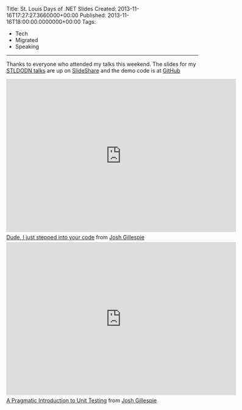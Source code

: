 Title: St. Louis Days of .NET Slides
Created: 2013-11-16T17:27:27.3660000+00:00
Published: 2013-11-16T18:00:00.0000000+00:00
Tags:
 - Tech
 - Migrated
 - Speaking
---
Thanks to everyone who attended my talks this weekend. The slides for my [STLDODN talks](http://www.stldodn.com/2013/speakers/josh-gillespie) are up on [SlideShare](http://www.slideshare.net/JoshGillespie2) and the demo code is at  [GitHub]( https://github.com/jcgillespie/Demos)

<iframe src="http://www.slideshare.net/slideshow/embed_code/28316667?rel=0" width="600" height="400" frameborder="0" marginwidth="0" marginheight="0" scrolling="no" style="border:1px solid #CCC;border-width:1px 1px 0;margin-bottom:5px" allowfullscreen> </iframe> <div style="margin-bottom:5px">  <a href="https://www.slideshare.net/JoshGillespie2/dude-i-just-stepped-into-your-code" title="Dude, I just stepped into your code" target="_blank">Dude, I just stepped into your code</a>  from <a href="http://www.slideshare.net/JoshGillespie2" target="_blank">Josh Gillespie</a> </div>

<iframe src="http://www.slideshare.net/slideshow/embed_code/28394764?rel=0" width="600" height="400" frameborder="0" marginwidth="0" marginheight="0" scrolling="no" style="border:1px solid #CCC;border-width:1px 1px 0;margin-bottom:5px" allowfullscreen> </iframe> <div style="margin-bottom:5px"> <a href="http://www.slideshare.net/JoshGillespie2/stldodn-unit-testingintropics-28394764" title="A Pragmatic Introduction to Unit Testing" target="_blank">A Pragmatic Introduction to Unit Testing</a> from <a href="http://www.slideshare.net/JoshGillespie2" target="_blank">Josh Gillespie</a> </div>